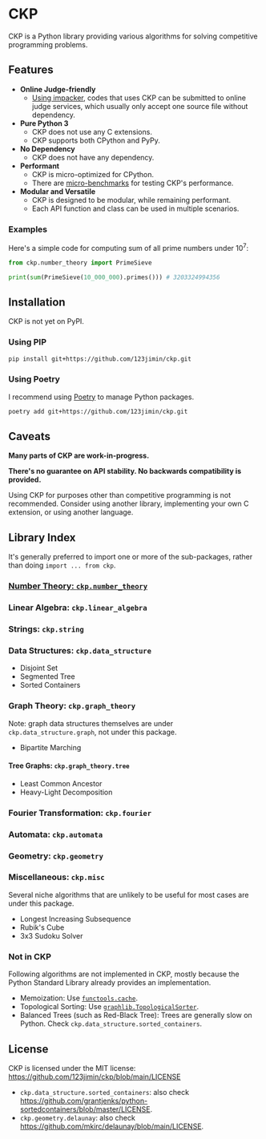 # CKP

CKP is a Python library providing various algorithms for solving competitive programming problems.

## Features

- **Online Judge-friendly**
  - [Using impacker](impacker.md), codes that uses CKP can be submitted to online judge services, which usually only accept one source file without dependency.
- **Pure Python 3**
  - CKP does not use any C extensions. 
  - CKP supports both CPython and PyPy.
- **No Dependency**
  - CKP does not have any dependency.
- **Performant**
  - CKP is micro-optimized for CPython.
  - There are [micro-benchmarks](./benchmark/index.md) for testing CKP's performance.
- **Modular and Versatile**
  - CKP is designed to be modular, while remaining performant.
  - Each API function and class can be used in multiple scenarios.

### Examples

Here's a simple code for computing sum of all prime numbers under $10^7$:

```py
from ckp.number_theory import PrimeSieve

print(sum(PrimeSieve(10_000_000).primes())) # 3203324994356
```

## Installation

CKP is not yet on PyPI.

### Using PIP

```sh
pip install git+https://github.com/123jimin/ckp.git
```

### Using Poetry

I recommend using [Poetry](https://python-poetry.org/) to manage Python packages.

```sh
poetry add git+https://github.com/123jimin/ckp.git
```

## Caveats

**Many parts of CKP are work-in-progress.**

**There's no guarantee on API stability. No backwards compatibility is provided.**

Using CKP for purposes other than competitive programming is not recommended. Consider using another library, implementing your own C extension, or using another language.

## Library Index

It's generally preferred to import one or more of the sub-packages, rather than doing `import ... from ckp`.

### [Number Theory: `ckp.number_theory`](./number_theory/index.md)

### Linear Algebra: `ckp.linear_algebra`

### Strings: `ckp.string`

### Data Structures: `ckp.data_structure`

- Disjoint Set
- Segmented Tree
- Sorted Containers

### Graph Theory: `ckp.graph_theory`

Note: graph data structures themselves are under `ckp.data_structure.graph`, not under this package.

- Bipartite Marching

#### Tree Graphs: `ckp.graph_theory.tree`

- Least Common Ancestor
- Heavy-Light Decomposition

### Fourier Transformation: `ckp.fourier`

### Automata: `ckp.automata`

### Geometry: `ckp.geometry`

### Miscellaneous: `ckp.misc`

Several niche algorithms that are unlikely to be useful for most cases are under this package.

- Longest Increasing Subsequence
- Rubik's Cube
- 3x3 Sudoku Solver

### Not in CKP

Following algorithms are not implemented in CKP, mostly because the Python Standard Library already provides an implementation.

- Memoization: Use [`functools.cache`](https://docs.python.org/3/library/functools.html#functools.cache).
- Topological Sorting: Use [`graphlib.TopologicalSorter`](https://docs.python.org/3/library/graphlib.html#graphlib.TopologicalSorter).
- Balanced Trees (such as Red-Black Tree): Trees are generally slow on Python. Check `ckp.data_structure.sorted_containers`.

## License

CKP is licensed under the MIT license: <https://github.com/123jimin/ckp/blob/main/LICENSE>

- `ckp.data_structure.sorted_containers`: also check <https://github.com/grantjenks/python-sortedcontainers/blob/master/LICENSE>.
- `ckp.geometry.delaunay`: also check <https://github.com/mkirc/delaunay/blob/main/LICENSE>.